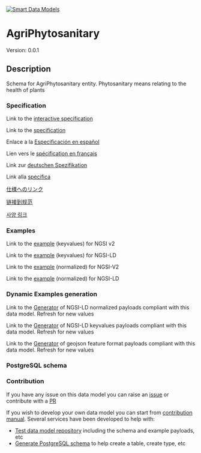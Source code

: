 [![Smart Data Models](https://smartdatamodels.org/wp-content/uploads/2022/01/SmartDataModels_logo.png "Logo")](https://smartdatamodels.org)
# AgriPhytosanitary
Version: 0.0.1

## Description 

Schema for AgriPhytosanitary entity. Phytosanitary means relating to the health of plants
### Specification

Link to the [interactive specification](https://swagger.lab.fiware.org/?url=https://smart-data-models.github.io/dataModel.Agrifood/AgriPhytosanitary/swagger.yaml)

Link to the [specification](https://github.com/smart-data-models/dataModel.Agrifood/blob/master/AgriPhytosanitary/doc/spec.md)

Enlace a la [Especificación en español](https://github.com/smart-data-models/dataModel.Agrifood/blob/master/AgriPhytosanitary/doc/spec_ES.md)

Lien vers le [spécification en français](https://github.com/smart-data-models/dataModel.Agrifood/blob/master/AgriPhytosanitary/doc/spec_FR.md)

Link zur [deutschen Spezifikation](https://github.com/smart-data-models/dataModel.Agrifood/blob/master/AgriPhytosanitary/doc/spec_DE.md)

Link alla [specifica](https://github.com/smart-data-models/dataModel.Agrifood/blob/master/AgriPhytosanitary/doc/spec_IT.md)

[仕様へのリンク](https://github.com/smart-data-models/dataModel.Agrifood/blob/master/AgriPhytosanitary/doc/spec_JA.md)

[链接到规范](https://github.com/smart-data-models/dataModel.Agrifood/blob/master/AgriPhytosanitary/doc/spec_ZH.md)

[사양 링크](https://github.com/smart-data-models/dataModel.Agrifood/blob/master/AgriPhytosanitary/doc/spec_KO.md)
### Examples

Link to the [example](https://smart-data-models.github.io/dataModel.Agrifood/AgriPhytosanitary/examples/example.json) (keyvalues) for NGSI v2

Link to the [example](https://smart-data-models.github.io/dataModel.Agrifood/AgriPhytosanitary/examples/example.jsonld) (keyvalues) for NGSI-LD

Link to the [example](https://smart-data-models.github.io/dataModel.Agrifood/AgriPhytosanitary/examples/example-normalized.json) (normalized) for NGSI-V2

Link to the [example](https://smart-data-models.github.io/dataModel.Agrifood/AgriPhytosanitary/examples/example-normalized.jsonld) (normalized) for NGSI-LD
### Dynamic Examples generation

Link to the [Generator](https://smartdatamodels.org/extra/ngsi-ld_generator.php?schemaUrl=https://raw.githubusercontent.com/smart-data-models/dataModel.Agrifood/master/AgriPhytosanitary/schema.json&email=info@smartdatamodels.org) of NGSI-LD normalized payloads compliant with this data model. Refresh for new values

Link to the [Generator](https://smartdatamodels.org/extra/ngsi-ld_generator_keyvalues.php?schemaUrl=https://raw.githubusercontent.com/smart-data-models/dataModel.Agrifood/master/AgriPhytosanitary/schema.json&email=info@smartdatamodels.org) of NGSI-LD keyvalues payloads compliant with this data model. Refresh for new values

Link to the [Generator](https://smartdatamodels.org/extra/geojson_features_generator.php?schemaUrl=https://raw.githubusercontent.com/smart-data-models/dataModel.Agrifood/master/AgriPhytosanitary/schema.json&email=info@smartdatamodels.org) of geojson feature format payloads compliant with this data model. Refresh for new values
### PostgreSQL schema
### Contribution

 If you have any issue on this data model you can raise an [issue](https://github.com/smart-data-models/dataModel.Agrifood/issues)  or contribute with a [PR](https://github.com/smart-data-models/dataModel.Agrifood/pulls)

 If you wish to develop your own data model you can start from [contribution manual](https://bit.ly/contribution_manual). Several services have been developed to help with: 
 - [Test data model repository](https://smartdatamodels.org/index.php/data-models-contribution-api/) including the schema and example payloads, etc
 - [Generate PostgreSQL schema](https://smartdatamodels.org/index.php/sql-service/) to help create a table, create type, etc